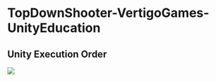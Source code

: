 # TopDownShooter-VertigoGames-UnityEducation

## Unity Execution Order
 <img src="https://docs.unity3d.com/uploads/Main/monobehaviour_flowchart.svg"/> 
